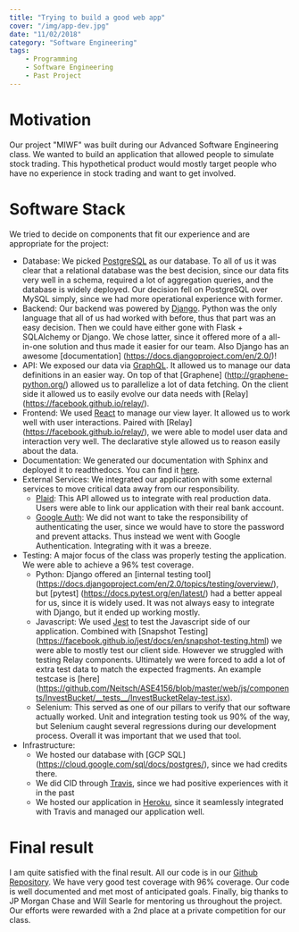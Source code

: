 ```yaml
---
title: "Trying to build a good web app"
cover: "/img/app-dev.jpg"
date: "11/02/2018"
category: "Software Engineering"
tags:
    - Programming
    - Software Engineering
    - Past Project
---
```

# Motivation
Our project "MIWF" was built during our Advanced Software Engineering class.
We wanted to build an application that allowed people to simulate stock trading.
This hypothetical product would mostly target people who have no experience in
stock trading and want to get involved.

# Software Stack
We tried to decide on components that fit our experience and are appropriate
for the project:
* Database: We picked [PostgreSQL](https://www.postgresql.org/) as our database.
To all of us it was clear that a relational database was the best decision,
since our data fits very well in a schema, required a lot of aggregation
queries, and the database is widely deployed. Our decision fell on PostgreSQL
over MySQL simply, since we had more operational experience with former.
* Backend: Our backend was powered by [Django](https://www.djangoproject.com/).
Python was the only language that all of us had worked with before, thus that
part was an easy decision. Then we could have either gone with Flask + SQLAlchemy
or Django. We chose latter, since it offered more of a all-in-one solution and
thus made it easier for our team. Also Django has an awesome [documentation]
(https://docs.djangoproject.com/en/2.0/)!
* API: We exposed our data via [GraphQL](http://graphql.org/). It allowed us to
manage our data definitions in an easier way. On top of that [Graphene]
(http://graphene-python.org/) allowed us to parallelize a lot of data fetching.
On the client side it allowed us to easily evolve our data needs with [Relay]
(https://facebook.github.io/relay/).
* Frontend: We used [React](https://reactjs.org/) to manage our view layer. It
allowed us to work well with user interactions. Paired with [Relay]
(https://facebook.github.io/relay/), we were able to model user data and
interaction very well. The declarative style allowed us to reason easily about
the data.
* Documentation: We generated our documentation with Sphinx and deployed it to readthedocs. You can find it [here](http://ase4156.readthedocs.io/).
* External Services: We integrated our application with some external services
to move critical data away from our responsibility.
  * [Plaid](https://plaid.com/): This API allowed us to integrate with real
  production data. Users were able to link our application with their real bank
  account.
  * [Google Auth](https://developers.google.com/identity/sign-in/web/sign-in):
  We did not want to take the responsibility of authenticating the user, since
  we would have to store the password and prevent attacks. Thus instead we went
  with Google Authentication. Integrating with it was a breeze.
* Testing: A major focus of the class was properly testing the application. We
were able to achieve a 96% test coverage.
  * Python: Django offered an [internal testing tool]
  (https://docs.djangoproject.com/en/2.0/topics/testing/overview/), but [pytest]
  (https://docs.pytest.org/en/latest/) had a better appeal for us, since it is
  widely used. It was not always easy to integrate with Django, but it ended up
  working mostly.
  * Javascript: We used [Jest](https://facebook.github.io/jest/) to test the
  Javascript side of our application. Combined with [Snapshot Testing]
  (https://facebook.github.io/jest/docs/en/snapshot-testing.html) we were able
  to mostly test our client side. However we struggled with testing Relay
  components. Ultimately we were forced to add a lot of extra test data to
  match the expected fragments. An example testcase is [here]
  (https://github.com/Neitsch/ASE4156/blob/master/web/js/components/InvestBucket/__tests__/InvestBucketRelay-test.jsx).
  * Selenium: This served as one of our pillars to verify that our software
  actually worked. Unit and integration testing took us 90% of the way, but
  Selenium caught several regressions during our development process. Overall
  it was important that we used that tool.
* Infrastructure:
  * We hosted our database with [GCP SQL]
  (https://cloud.google.com/sql/docs/postgres/), since we had credits there.
  * We did CID through [Travis](https://travis-ci.org/), since we had positive
  experiences with it in the
  past
  * We hosted our application in [Heroku](http://dashboard.heroku.com/), since
  it seamlessly integrated with Travis and managed our application well.

# Final result
I am quite satisfied with the final result. All our code is in our [Github
Repository](https://github.com/Neitsch/ASE4156). We have very good test coverage
with 96% coverage. Our code is well documented and met most of anticipated
goals. Finally, big thanks to JP Morgan Chase and Will Searle for mentoring us
throughout the project. Our efforts were rewarded with a 2nd place at a private
competition for our class.
